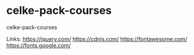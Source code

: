 # celke-pack-courses
celke-pack-courses

Links:
https://jquery.com/
https://cdnjs.com/
https://fontawesome.com/
https://fonts.google.com/
